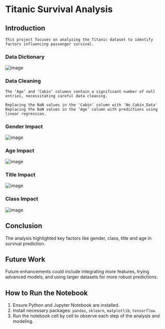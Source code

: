# Titanic Survival Analysis

## Introduction
    This project focuses on analyzing the Titanic dataset to identify factors influencing passenger survival. 

### Data Dictionary
![image](https://github.com/Pedrmig/Proyecto-Titanic/assets/102622659/af2f14c9-7687-458e-ad5e-44c0bc8a86e6)


### Data Cleaning
    The ‘Age’ and ‘Cabin’ columns contain a significant number of null entries, necessitating careful data cleaning.

    Replacing the NaN values in the 'Cabin' column with 'No_Cabin_Data'
    Replacing the NaN values in the ‘Age’ column with predictions using linear regression.

### Gender Impact
![image](https://github.com/Pedrmig/Proyecto-Titanic/assets/102622659/ebb629e3-2c02-4c28-a029-85ba20a80c85)

### Age Impact
![image](https://github.com/Pedrmig/Proyecto-Titanic/assets/102622659/1d5a9107-8889-45dc-b9e7-04b4e537decc)

### Title Impact
![image](https://github.com/Pedrmig/Proyecto-Titanic/assets/102622659/a68397d4-3ca1-49dc-8010-3c0c62f9e3da)

### Class Impact
![image](https://github.com/Pedrmig/Proyecto-Titanic/assets/102622659/cf8bef77-d107-4754-a8a9-2208e8853dbe)

## Conclusion
The analysis highlighted key factors like gender, class, title and age in survival prediction.

## Future Work
Future enhancements could include integrating more features, trying advanced models, and using larger datasets for more robust predictions.

## How to Run the Notebook
1. Ensure Python and Jupyter Notebook are installed.
2. Install necessary packages: `pandas`, `sklearn`, `matplotlib`, `tensorflow`.
3. Run the notebook cell by cell to observe each step of the analysis and modeling.
